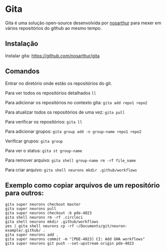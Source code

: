 # Gita

Gita é uma solução open-source desenvolvida por [nosarthur](https://github.com/nosarthur/) para mexer em vários repositórios do github ao mesmo tempo.

## Instalação
Instalar gita: https://github.com/nosarthur/gita 

## Comandos
Entrar no diretório onde estão os repositórios do git.

Para ver todos os repositórios detalhados
`ll`

Para adicionar os repositórios no contexto gita:
`gita add repo1 repo2`

Para atualizar todos os repositórios de uma vez:
`gita pull`

Para verificar os repositórios:
`gita ll`

Para adicionar grupos:
`gita group add -n group-name repo1 repo2`

Verificar grupos:
`gita group`

Para ver o status:
`gita st group-name`

Para remover arquivo:
`gita shell group-name rm -rf file_name`

Para criar arquivo:
`gita shell neurons mkdir .github/workflows`

## Exemplo como copiar arquivos de um repositório para outros:
```
gita super neurons checkout master
gita super neurons pull
gita super neurons checkout -b pde-4023
gita shell neurons rm -rf .circleci
gita shell neurons mkdir .github/workflows
yes | gita shell neurons cp -rf ~/Documents/git/neuron-example/.github/ .
gita super neurons add .
gita super neurons commit -m "[PDE-4023] CI: Add GHA workflows"
gita super neurons git push --set-upstream origin pde-4023
```


